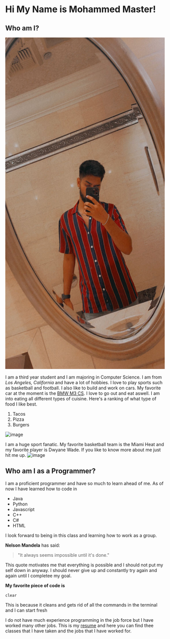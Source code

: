 # Hi My Name is Mohammed Master!
## Who am I?
<img src="edit.JPG" width="557" height="1045" alt="picofme">

I am a third year student and I am majoring in Computer Science. I am from *Los Angeles, California* and have a lot of hobbies. I love to play sports such as basketball and football. I also like to build and work on cars. My favorite car at the moment is the [BMW M3 CS](https://www.bmwusa.com/vehicles/m-models/m3-sedan/overview.html). I love to go out and eat aswell. I am into eating all different types of cuisine. Here's a ranking of what type of food I like best.
1. Tacos
2. Pizza
3. Burgers

![image](https://cdn.vox-cdn.com/thumbor/q4LVGeUUqfk6qXGzWLJVPv2AEUs=/0x0:4032x3024/1200x900/filters:focal(1694x1190:2338x1834):no_upscale()/cdn.vox-cdn.com/uploads/chorus_image/image/67732822/La_Unica.0.jpg)

I am a huge sport fanatic. My favorite basketball team is the Miami Heat and my favorite player is Dwyane Wade. If you like to know more about me just hit me up.
![image](https://www.enwallpaper.com/wp-content/uploads/c5c4be1c647bef2f694df87d64bda567.jpg)


## Who am I as a Programmer?
I am a proficient programmer and have so much to learn ahead of me. As of now I have learned how to code in 
- Java
- Python
- Javascript
- C++
- C#
- HTML 

I look forward to being in this class and learning how to work as a group.

**Nelson Mandela** has said:
> "It always seems impossible until it's done."

This quote motivates me that everything is possible and I should not put my self down in anyway. I should never give up and constantly try again and again until I completee my goal.


**My favorite piece of code is**
```
clear
```
This is because it cleans and gets rid of all the commands in the terminal and I can start fresh

I do not have much experience programming in the job force but I have worked many other jobs. This is my [resume](110resume.pdf) and here you can find thee classes that I have taken and the jobs that I have worked for.

